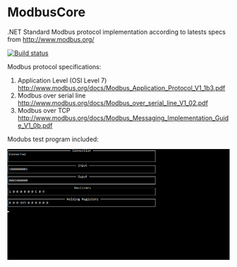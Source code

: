 # ModbusCore
.NET Standard Modbus protocol implementation according to latests specs from http://www.modbus.org/

[![Build status](https://ci.appveyor.com/api/projects/status/819jpo1fpateb2ya?svg=true)](https://ci.appveyor.com/project/adospace/modbuscore)

Modbus protocol specifications:
1. Application Level (OSI Level 7) http://www.modbus.org/docs/Modbus_Application_Protocol_V1_1b3.pdf
2. Modbus over serial line http://www.modbus.org/docs/Modbus_over_serial_line_V1_02.pdf
3. Modbus over TCP http://www.modbus.org/docs/Modbus_Messaging_Implementation_Guide_V1_0b.pdf

Modubs test program included: 

![Test Program](images/ModbusCore_TestProgram.gif)
